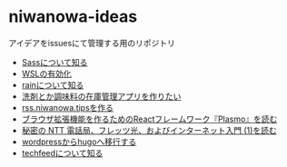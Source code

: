 # niwanowa-ideas

アイデアをissuesにて管理する用のリポジトリ

<!-- ISSUE_LIST_START -->
- [Sassについて知る](https://github.com/niwanowa/niwanowa-ideas/issues/12)
- [WSLの有効化](https://github.com/niwanowa/niwanowa-ideas/issues/11)
- [rainについて知る](https://github.com/niwanowa/niwanowa-ideas/issues/10)
- [洗剤とか調味料の在庫管理アプリを作りたい](https://github.com/niwanowa/niwanowa-ideas/issues/9)
- [rss.niwanowa.tipsを作る](https://github.com/niwanowa/niwanowa-ideas/issues/8)
- [ブラウザ拡張機能を作るためのReactフレームワーク『Plasmo』を読む](https://github.com/niwanowa/niwanowa-ideas/issues/6)
- [秘密の NTT 電話局、フレッツ光、およびインターネット入門 (1)を読む](https://github.com/niwanowa/niwanowa-ideas/issues/5)
- [wordpressからhugoへ移行する](https://github.com/niwanowa/niwanowa-ideas/issues/4)
- [techfeedについて知る](https://github.com/niwanowa/niwanowa-ideas/issues/2)
<!-- github actions: Updated on 2023-10-10 07:18:51 UTC-->
<!-- ISSUE_LIST_END -->
